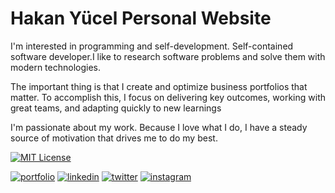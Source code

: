 # Hakan Yücel Personal Website

I'm interested in programming and self-development. Self-contained software developer.I like to research software problems and solve them with modern technologies.

The important thing is that I create and optimize business portfolios that matter. To accomplish this, I focus on delivering key outcomes, working with great teams, and adapting quickly to new learnings

I'm passionate about my work. Because I love what I do, I have a steady source of motivation that drives me to do my best.

[![MIT License](https://img.shields.io/badge/License-MIT-green.svg)](https://choosealicense.com/licenses/mit/)

[![portfolio](https://img.shields.io/badge/my_portfolio-000?style=for-the-badge&logo=ko-fi&logoColor=white)](https://hakanyucel.com/)
[![linkedin](https://img.shields.io/badge/linkedin-0A66C2?style=for-the-badge&logo=linkedin&logoColor=white)](https://linkedin.com/in/hakannyucel)
[![twitter](https://img.shields.io/badge/twitter-1DA1F2?style=for-the-badge&logo=twitter&logoColor=white)](https://twitter.com/Hakan95140150)
[![instagram](https://img.shields.io/badge/instagram-F503B9?style=for-the-badge&logo=instagram&logoColor=white)](https://www.instagram.com/hakannyucel/)
